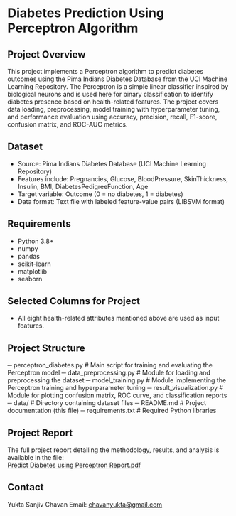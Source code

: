 # Diabetes Prediction Using Perceptron Algorithm

## Project Overview
This project implements a Perceptron algorithm to predict diabetes outcomes using the Pima Indians Diabetes Database from the UCI Machine Learning Repository. The Perceptron is a simple linear classifier inspired by biological neurons and is used here for binary classification to identify diabetes presence based on health-related features.
The project covers data loading, preprocessing, model training with hyperparameter tuning, and performance evaluation using accuracy, precision, recall, F1-score, confusion matrix, and ROC-AUC metrics.

## Dataset
- Source: Pima Indians Diabetes Database (UCI Machine Learning Repository)
- Features include: Pregnancies, Glucose, BloodPressure, SkinThickness, Insulin, BMI, DiabetesPedigreeFunction, Age
- Target variable: Outcome (0 = no diabetes, 1 = diabetes)
- Data format: Text file with labeled feature-value pairs (LIBSVM format)

## Requirements
- Python 3.8+
- numpy
- pandas
- scikit-learn
- matplotlib
- seaborn

## Selected Columns for Project
- All eight health-related attributes mentioned above are used as input features.

## Project Structure
─ perceptron_diabetes.py # Main script for training and evaluating the Perceptron model
─ data_preprocessing.py # Module for loading and preprocessing the dataset
─ model_training.py # Module implementing the Perceptron training and hyperparameter tuning
─ result_visualization.py # Module for plotting confusion matrix, ROC curve, and classification reports
─ data/ # Directory containing dataset files
─ README.md # Project documentation (this file)
─ requirements.txt # Required Python libraries

## Project Report
The full project report detailing the methodology, results, and analysis is available in the file:  
[Predict Diabetes using Perceptron Report.pdf](./Predict%20Diabetes%20using%20Perceptron%20Report.pdf)

## Contact
Yukta Sanjiv Chavan
Email: chavanyukta@gmail.com

